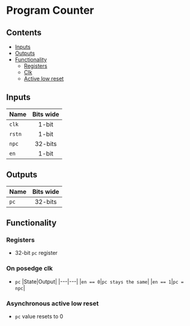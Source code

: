 # Program Counter #

## Contents
* [Inputs](#inputs)
* [Outputs](#outputs)
* [Functionality](#functionality)
  * [Registers](#registers)
  * [Clk](#on-posedge-clk)
  * [Active low reset](#asynchronous-active-low-reset)

## Inputs
|Name|Bits wide|
|:---|:---:|
|```clk```|1-bit|
|```rstn```|1-bit|
|```npc```|32-bits|
|```en```|1-bit|

## Outputs
|Name|Bits wide|
|:---|:---:|
|```pc```|32-bits|

## Functionality
### Registers
  - 32-bit ```pc``` register
### On posedge clk
 - ```pc```
    |State|Output|
    |---|---|
    |```en == 0```|```pc stays the same```|
    |```en == 1```|```pc = npc```|
### Asynchronous active low reset
  - ```pc``` value resets to 0
